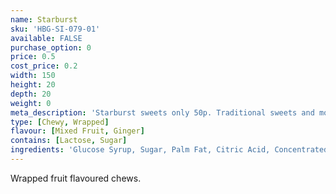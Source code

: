 ```yaml
---
name: Starburst
sku: 'HBG-SI-079-01'
available: FALSE
purchase_option: 0
price: 0.5
cost_price: 0.2
width: 150
height: 20
depth: 20
weight: 0
meta_description: 'Starburst sweets only 50p. Traditional sweets and more at Humbugs Confectionery Store. Specialists in satisfying your sweet tooth!'
type: [Chewy, Wrapped]
flavour: [Mixed Fruit, Ginger]
contains: [Lactose, Sugar]
ingredients: 'Glucose Syrup, Sugar, Palm Fat, Citric Acid, Concentrated Fruit Juices (0.6%) (Pear, Cherry, Lime, Strawberry, Raspberry), Maltodextrin, Modified Starch, Dextrin, Flavourings, Dextrose, Emulsifier Soybean Lecithin, Colour Anthocyanins'
---
```

Wrapped fruit flavoured chews.
